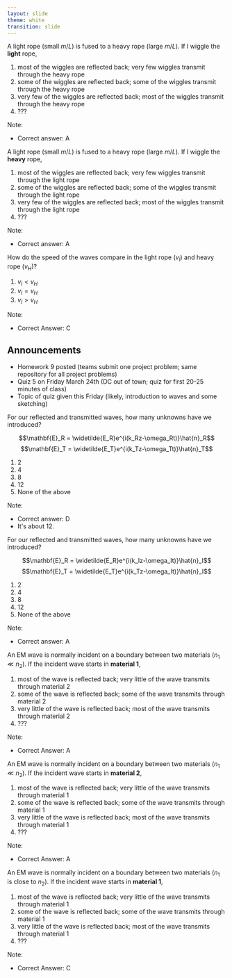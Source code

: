 ```yaml
---
layout: slide
theme: white
transition: slide
---
```


<section data-markdown>

A light rope (small $m/L$) is fused to a heavy rope (large $m/L$). If I wiggle the **light** rope,

1. most of the wiggles are reflected back; very few wiggles transmit through the heavy rope
2. some of the wiggles are reflected back; some of the wiggles transmit through the heavy rope
3. very few of the wiggles are reflected back; most of the wiggles transmit through the heavy rope
4. ???

Note:
* Correct answer: A

</section>

<section data-markdown>

A light rope (small $m/L$) is fused to a heavy rope (large $m/L$). If I wiggle the **heavy** rope,

1. most of the wiggles are reflected back; very few wiggles transmit through the light rope
2. some of the wiggles are reflected back; some of the wiggles transmit through the light rope
3. very few of the wiggles are reflected back; most of the wiggles transmit through the light rope
4. ???

Note:
* Correct answer: A

</section>

<section data-markdown>

How do the speed of the waves compare in the light rope ($v_l$) and heavy rope ($v_H$)?

1. $v_l < v_H$
2. $v_l = v_H$
3. $v_l > v_H$

Note:
* Correct Answer: C

</section>

<section data-markdown>

## Announcements

* Homework 9 posted (teams submit one project problem; same repository for all project problems)
* Quiz 5 on Friday March 24th (DC out of town; quiz for first 20-25 minutes of class)
* Topic of quiz given this Friday (likely, introduction to waves and some sketching)

</section>

<section data-markdown>
For our reflected and transmitted waves, how many unknowns have we introduced?

$$\mathbf{E}_R = \widetilde{E_R}e^{i(k_Rz-\omega_Rt)}\hat{n}_R$$
$$\mathbf{E}_T = \widetilde{E_T}e^{i(k_Tz-\omega_Tt)}\hat{n}_T$$

1. 2
2. 4
3. 8
4. 12
5. None of the above

Note:
* Correct answer: D
* It's about 12.

</section>

<section data-markdown>
For our reflected and transmitted waves, how many unknowns have we introduced?

$$\mathbf{E}_R = \widetilde{E_R}e^{i(k_Iz-\omega_It)}\hat{n}_I$$
$$\mathbf{E}_T = \widetilde{E_T}e^{i(k_Tz-\omega_It)}\hat{n}_I$$

1. 2
2. 4
3. 8
4. 12
5. None of the above

Note:
* Correct answer: A

</section>

<section data-markdown>

An EM wave is normally incident on a boundary between two materials ($n_1 \ll n_2$). If the incident wave starts in **material 1**,

1. most of the wave is reflected back; very little of the wave transmits through material 2
2. some of the wave is reflected back; some of the wave transmits through material 2
3. very little of the wave is reflected back; most of the wave transmits through material 2
4. ???

Note:
* Correct Answer: A

</section>

<section data-markdown>

An EM wave is normally incident on a boundary between two materials ($n_1 \ll n_2$). If the incident wave starts in **material 2**,

1. most of the wave is reflected back; very little of the wave transmits through material 1
2. some of the wave is reflected back; some of the wave transmits through material 1
3. very little of the wave is reflected back; most of the wave transmits through material 1
4. ???

Note:
* Correct Answer: A

</section>

<section data-markdown>

An EM wave is normally incident on a boundary between two materials ($n_1$ is close to $n_2$). If the incident wave starts in **material 1**,

1. most of the wave is reflected back; very little of the wave transmits through material 1
2. some of the wave is reflected back; some of the wave transmits through material 1
3. very little of the wave is reflected back; most of the wave transmits through material 1
4. ???

Note:
* Correct Answer: C

</section>
